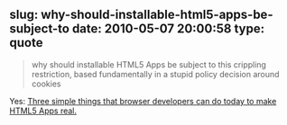 slug: why-should-installable-html5-apps-be-subject-to
date: 2010-05-07 20:00:58
type: quote
---

> why should installable HTML5 Apps be subject to this crippling restriction, based fundamentally in a stupid policy decision around cookies

Yes: [Three simple things that browser developers can do today to make HTML5 Apps real.](http://blog.romeda.org/2010/05/three-simple-things-that-browser.html)
